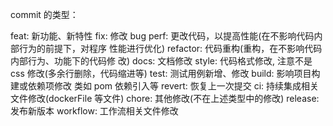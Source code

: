 commit  的类型：

feat:  新功能、新特性
fix: 修改 bug
perf: 更改代码，以提高性能(在不影响代码内部行为的前提下，对程序 性能进行优化)
refactor: 代码重构(重构，在不影响代码内部行为、功能下的代码修 改)
docs:  文档修改
style: 代码格式修改,  注意不是 css 修改(多余行删除，代码缩进等)
test: 测试用例新增、修改
build: 影响项目构建或依赖项修改  类如 pom 依赖引入等
revert:  恢复上一次提交
ci:  持续集成相关文件修改(dockerFile 等文件)
chore:  其他修改(不在上述类型中的修改)
release:  发布新版本
workflow:  工作流相关文件修改